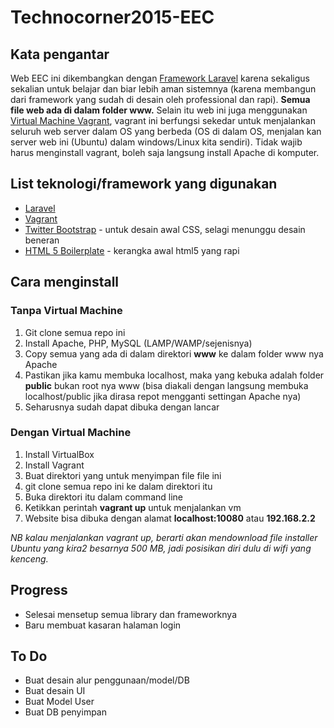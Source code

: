 # Technocorner2015-EEC

## Kata pengantar

Web EEC ini dikembangkan dengan [Framework Laravel](laravel.com) karena sekaligus sekalian untuk belajar dan biar lebih aman sistemnya (karena membangun dari framework yang sudah di desain oleh professional dan rapi). **Semua file web ada di dalam folder www.** Selain itu web ini juga menggunakan [Virtual Machine Vagrant](vagrantup.com), vagrant ini berfungsi sekedar untuk menjalankan seluruh web server dalam OS yang berbeda (OS di dalam OS, menjalan kan server web ini (Ubuntu) dalam windows/Linux kita sendiri). Tidak wajib harus menginstall vagrant, boleh saja langsung install Apache di komputer.

## List teknologi/framework yang digunakan

- [Laravel](laravel.com)
- [Vagrant](vagrantup.com)
- [Twitter Bootstrap](getbootstrap.com) - untuk desain awal CSS, selagi menunggu desain beneran
- [HTML 5 Boilerplate](html5boilerplate.com) - kerangka awal html5 yang rapi

## Cara menginstall

### Tanpa Virtual Machine

1. Git clone semua repo ini
2. Install Apache, PHP, MySQL (LAMP/WAMP/sejenisnya)
3. Copy semua yang ada di dalam direktori **www** ke dalam folder www nya Apache
4. Pastikan jika kamu membuka localhost, maka yang kebuka adalah folder **public** bukan root nya www (bisa diakali dengan langsung membuka localhost/public jika dirasa repot mengganti settingan Apache nya)
5. Seharusnya sudah dapat dibuka dengan lancar

### Dengan Virtual Machine

1. Install VirtualBox
2. Install Vagrant
3. Buat direktori yang untuk menyimpan file file ini
4. git clone semua repo ini ke dalam direktori itu
5. Buka direktori itu dalam command line
6. Ketikkan perintah **vagrant up** untuk menjalankan vm
7. Website bisa dibuka dengan alamat **localhost:10080** atau **192.168.2.2**

*NB kalau menjalankan vagrant up, berarti akan mendownload file installer Ubuntu yang kira2 besarnya 500 MB, jadi posisikan diri dulu di wifi yang kenceng.*

## Progress

- Selesai mensetup semua library dan frameworknya
- Baru membuat kasaran halaman login


## To Do

- Buat desain alur penggunaan/model/DB
- Buat desain UI
- Buat Model User
- Buat DB penyimpan